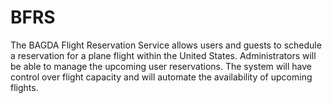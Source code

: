 # BFRS
The BAGDA Flight Reservation Service allows users and guests to schedule a reservation for a plane flight within the United States.  Administrators will be able to manage the upcoming user reservations. The system will have control over flight capacity and will automate the availability of upcoming flights.



